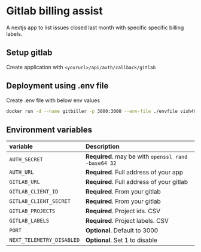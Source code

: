
# Gitlab billing assist

A nextjs app to list issues closed last month with specific specific billing labels.


## Setup gitlab

Create application with `<yoururl>/api/auth/callback/gitlab`

## Deployment using .env file


 Create .env file with below env values
```bash
docker run -d --name gitbiller -p 3000:3000 --env-file ./envfile vish404/gitlab-billables:latest
```
    
## Environment variables


| variable |     Description                |
| :-------- | :------------------------- |
| `AUTH_SECRET` | **Required**. may be with `openssl rand -base64 32` |
| `AUTH_URL` | **Required**. Full address of your app |
| `GITLAB_URL` | **Required**. Full address of your gitlab |
| `GITLAB_CLIENT_ID` | **Required**. From your gitlab |
| `GITLAB_CLIENT_SECRET` | **Required**.  From your gitlab|
| `GITLAB_PROJECTS` | **Required**. Project ids. CSV |
| `GITLAB_LABELS` | **Required**.  Project labels. CSV  |
| `PORT` | **Optional**.  Default to  3000 |
| `NEXT_TELEMETRY_DISABLED` | **Optional**.  Set 1 to disable |
